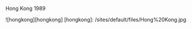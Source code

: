 Hong Kong 1989

![hongkong][hongkong] <!-- Images -->
[hongkong]: /sites/default/files/Hong%20Kong.jpg